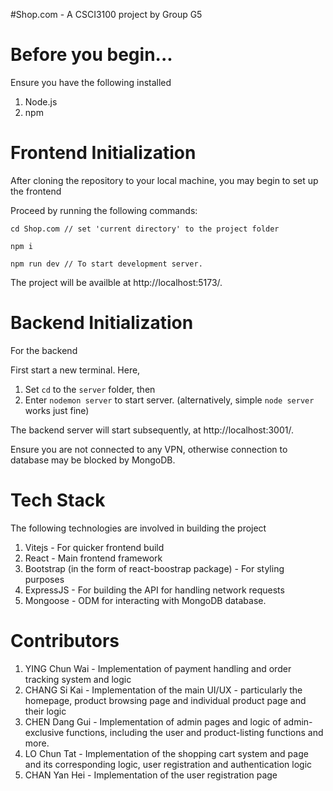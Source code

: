 #Shop.com - A CSCI3100 project by Group G5


# **Before you begin...** #

Ensure you have the following installed 
1. Node.js
2. npm

# **Frontend Initialization** #

After cloning the repository to your local machine, you may begin to set up the frontend

Proceed by running the following commands:

```
cd Shop.com // set 'current directory' to the project folder

npm i

npm run dev // To start development server.

```

The project will be availble at http://localhost:5173/.


# **Backend Initialization** #

For the backend

First start a new terminal. 
Here, 
1. Set `cd` to the `server` folder, then
2. Enter `nodemon server` to start server. (alternatively, simple `node server` works just fine)

The backend server will start subsequently, at http://localhost:3001/.

Ensure you are not connected to any VPN, otherwise connection to database may be blocked by MongoDB.

# **Tech Stack** #

The following technologies are involved in building the project
1. Vitejs - For quicker frontend build
2. React - Main frontend framework
3. Bootstrap (in the form of react-boostrap package) - For styling purposes
4. ExpressJS - For building the API for handling network requests
5. Mongoose - ODM for interacting with MongoDB database.

# **Contributors** #

1. YING Chun Wai - Implementation of payment handling and order tracking system and logic
2. CHANG Si Kai - Implementation of the main UI/UX - particularly the homepage, product browsing page and individual product page and their logic
3. CHEN Dang Gui - Implementation of admin pages and logic of admin-exclusive functions, including the user and product-listing functions and more.  
4. LO Chun Tat - Implementation of the shopping cart system and page and its corresponding logic, user registration and authentication logic
5. CHAN Yan Hei - Implementation of the user registration page

